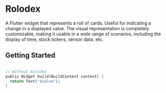 # Rolodex

A Flutter widget that represents a roll of cards. Useful for indicating a change in a displayed value.
The visual representation is completely customizable, making it usable in a wide range of scenarios, including
the display of time, stock tickers, sensor data, etc.

## Getting Started

```dart

// Without Rolodex
public Widget build(BuildContext context) {
  return Text("$value");
} 
```